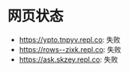 # 网页状态
- https://ypto.tnpyv.repl.co: 失败
- https://rows--zixk.repl.co: 失败
- https://ask.skzey.repl.co: 失败
